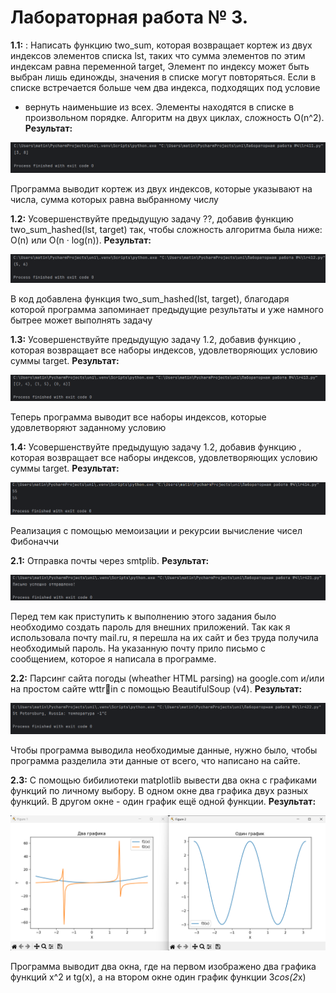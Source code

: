 # Лабораторная работа № 3.
**1.1:** : Написать функцию two_sum, которая возвращает кортеж из двух индексов элементов списка lst, таких что сумма элементов по этим индексам равна переменной target, Элемент по индексу может быть
выбран лишь единожды, значения в списке могут повторяться. Если в
списке встречается больше чем два индекса, подходящих под условие
- вернуть наименьшие из всех. Элементы находятся в списке в произвольном порядке. Алгоритм на двух циклах, сложность O(n^2).
**Результат:**

![Лабораторная работа 4. Задание 1.1](https://github.com/jamanuriyeva/Programming-3-sem/blob/943a9dce873f17dd53ce42a03107e3b17ace93b3/%D0%9B%D0%B0%D0%B1%D0%BE%D1%80%D0%B0%D1%82%D0%BE%D1%80%D0%BD%D0%B0%D1%8F%20%D1%80%D0%B0%D0%B1%D0%BE%D1%82%D0%B0%20%E2%84%964/images/res41.png)

Программа выводит кортеж из двух индексов, которые указывают на числа, сумма которых равна выбранному числу


**1.2:** Усовершенствуйте предыдущую задачу ??, добавив функцию two_sum_hashed(lst, target) так, чтобы сложность алгоритма была ниже: O(n) или O(n · log(n)).
**Результат:**

![Лабораторная работа 4. Задание 1.2](https://github.com/jamanuriyeva/Programming-3-sem/blob/943a9dce873f17dd53ce42a03107e3b17ace93b3/%D0%9B%D0%B0%D0%B1%D0%BE%D1%80%D0%B0%D1%82%D0%BE%D1%80%D0%BD%D0%B0%D1%8F%20%D1%80%D0%B0%D0%B1%D0%BE%D1%82%D0%B0%20%E2%84%964/images/res412.png)

В код добавлена функция two_sum_hashed(lst, target), благодаря которой программа запоминает предыдущие результаты и уже намного бытрее может выполнять задачу


**1.3:** Усовершенствуйте предыдущую задачу 1.2, добавив функцию , которая возвращает все наборы индексов, удовлетворяющих условию
суммы target.
**Результат:**

![Лабораторная работа 4. Задание 1.3](https://github.com/jamanuriyeva/Programming-3-sem/blob/01fd195d72dae7ea4e1338eb103ca85d1591f976/%D0%9B%D0%B0%D0%B1%D0%BE%D1%80%D0%B0%D1%82%D0%BE%D1%80%D0%BD%D0%B0%D1%8F%20%D1%80%D0%B0%D0%B1%D0%BE%D1%82%D0%B0%20%E2%84%964/images/res413.png)

Теперь программа выводит все наборы индексов, которые удовлетворяют заданному условию


**1.4:** Усовершенствуйте предыдущую задачу 1.2, добавив функцию , которая возвращает все наборы индексов, удовлетворяющих условию
суммы target.
**Результат:**

![Лабораторная работа 4. Задание 1.4](https://github.com/jamanuriyeva/Programming-3-sem/blob/01fd195d72dae7ea4e1338eb103ca85d1591f976/%D0%9B%D0%B0%D0%B1%D0%BE%D1%80%D0%B0%D1%82%D0%BE%D1%80%D0%BD%D0%B0%D1%8F%20%D1%80%D0%B0%D0%B1%D0%BE%D1%82%D0%B0%20%E2%84%964/images/res414.png)

Реализация с помощью мемоизации и рекурсии вычисление чисел Фибоначчи


**2.1:** Отправка почты через smtplib.
**Результат:**

![Лабораторная работа 4. Задание 2.1](https://github.com/jamanuriyeva/Programming-3-sem/blob/01fd195d72dae7ea4e1338eb103ca85d1591f976/%D0%9B%D0%B0%D0%B1%D0%BE%D1%80%D0%B0%D1%82%D0%BE%D1%80%D0%BD%D0%B0%D1%8F%20%D1%80%D0%B0%D0%B1%D0%BE%D1%82%D0%B0%20%E2%84%964/images/res421.png)

Перед тем как приступить к выполнению этого задания было необходимо создать пароль для внешних приложений. Так как я использовала почту mail.ru, я перешла на их сайт и без труда получила необходимый пароль. На указанную почту прило письмо с сообщением, которое я написала в программе.


**2.2:** Парсинг сайта погоды (wheather HTML parsing) на google.com и/или на простом сайте wttrin с помощью BeautifulSoup (v4).
**Результат:**

![Лабораторная работа 4. Задание 2.2](https://github.com/jamanuriyeva/Programming-3-sem/blob/01fd195d72dae7ea4e1338eb103ca85d1591f976/%D0%9B%D0%B0%D0%B1%D0%BE%D1%80%D0%B0%D1%82%D0%BE%D1%80%D0%BD%D0%B0%D1%8F%20%D1%80%D0%B0%D0%B1%D0%BE%D1%82%D0%B0%20%E2%84%964/images/res422.png)

Чтобы программа выводила необходимые данные, нужно было, чтобы программа разделила эти данные от всего, что написано на сайте. 


**2.3:** С помощью бибилиотеки matplotlib вывести два окна с графиками
функций по личному выбору. В одном окне два графика двух разных
функций. В другом окне - один график ещё одной функции.
**Результат:**

![Лабораторная работа 4. Задание 2.3](https://github.com/jamanuriyeva/Programming-3-sem/blob/01fd195d72dae7ea4e1338eb103ca85d1591f976/%D0%9B%D0%B0%D0%B1%D0%BE%D1%80%D0%B0%D1%82%D0%BE%D1%80%D0%BD%D0%B0%D1%8F%20%D1%80%D0%B0%D0%B1%D0%BE%D1%82%D0%B0%20%E2%84%964/images/res423.png)

Программа выводит два окна, где на первом изображено два графика функций x^2 и tg(x), а на втором окне один график функции 3*cos(2*x)



